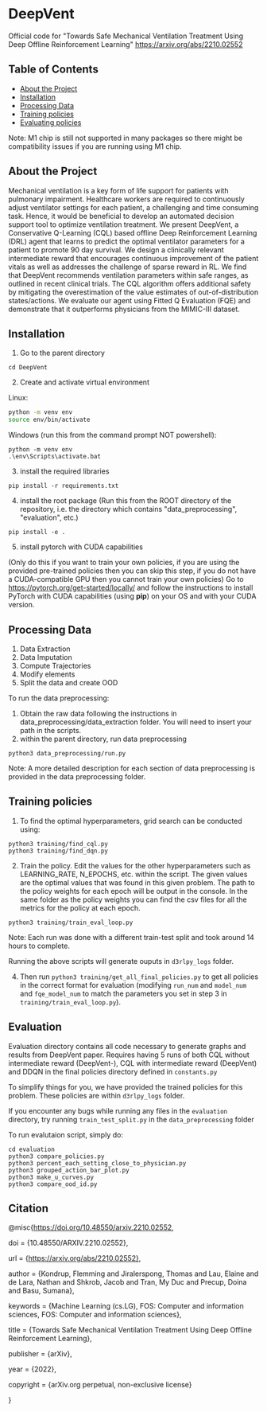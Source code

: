 # DeepVent

Official code for "Towards Safe Mechanical Ventilation Treatment Using Deep Offline Reinforcement Learning" https://arxiv.org/abs/2210.02552

<!-- TABLE OF CONTENTS -->
## Table of Contents

* [About the Project](#about-the-project)
* [Installation](#installation)
* [Processing Data](#processing-data)
* [Training policies](#training-policies)
* [Evaluating policies](#evaluation)

Note: M1 chip is still not supported in many packages so there might be compatibility issues if you are running using M1 chip.

<!-- ABOUT THE PROJECT -->
## About the Project 
Mechanical ventilation is a key form of life support for patients with pulmonary impairment. Healthcare workers are required to continuously adjust ventilator settings for each patient, a challenging and time consuming task. Hence, it would be beneficial to develop an automated decision support tool to optimize ventilation treatment. We present DeepVent, a Conservative Q-Learning (CQL) based offline Deep Reinforcement Learning (DRL) agent that learns to predict the optimal ventilator parameters for a patient to promote 90 day survival. We design a clinically relevant intermediate reward that encourages continuous improvement of the patient vitals as well as addresses the challenge of sparse reward in RL. We find that DeepVent recommends ventilation parameters within safe ranges, as outlined in recent clinical trials. The CQL algorithm offers additional safety by mitigating the overestimation of the value estimates of out-of-distribution states/actions. We evaluate our agent using Fitted Q Evaluation (FQE) and demonstrate that it outperforms physicians from the MIMIC-III dataset.

<!-- INSTALLATION -->
## Installation
1. Go to the parent directory 
```
cd DeepVent
```
2. Create and activate virtual environment 

Linux:
```sh
python -m venv env
source env/bin/activate
```
Windows (run this from the command prompt NOT powershell):
```
python -m venv env
.\env\Scripts\activate.bat
```
3. install the required libraries
```
pip install -r requirements.txt 
```
4. install the root package (Run this from the ROOT directory of the repository, i.e. the directory which contains "data_preprocessing", "evaluation", etc.)
```
pip install -e .
```
5. install pytorch with CUDA capabilities

(Only do this if you want to train your own policies, if you are using the provided pre-trained policies then you can skip this step, if you do not have a CUDA-compatible GPU then you cannot train your own policies)
Go to https://pytorch.org/get-started/locally/ and follow the instructions to install PyTorch with CUDA capabilities (using **pip**) on your OS and with your CUDA version.
<!-- PREPROCESSING DATA -->
## Processing Data
1. Data Extraction
2. Data Imputation
3. Compute Trajectories
4. Modify elements
5. Split the data and create OOD

<!-- The following folders are extra steps which can be taken to potentially improve the performance of the policy. They do not replace the files containing the raw states, actions and rewards but simply create extra files where the data has been processed even more.
* discretize_actions: Turns 3-tuple of actions into 1 single number for each action
* remove_intermediate reward: Removes intermediate reward -->

To run the data preprocessing: 
1. Obtain the raw data following the instructions in data_preprocessing/data_extraction folder. You will need to insert your path in the scripts.
2. within the parent directory, run data preprocessing 
```
python3 data_preprocessing/run.py
```
Note: A more detailed description for each section of data preprocessing is provided in the data preprocessing folder. 


<!-- TRAINING POLICIES -->
## Training policies
1. To find the optimal hyperparameters, grid search can be conducted using:  
```
python3 training/find_cql.py 
python3 training/find_dqn.py
```
2. Train the policy. Edit the values for the other hyperparameters such as LEARNING_RATE, N_EPOCHS, etc. within the script. The given values are the optimal values that was found in this given problem. The path to the policy weights for each epoch will be output in the console. In the same folder as the policy weights you can find the csv files for all the metrics for the policy at each epoch. 
```
python3 training/train_eval_loop.py
```
Note: Each run was done with a different train-test split and took around 14 hours to complete. 

Running the above scripts will generate ouputs in `d3rlpy_logs` folder. 

4. Then run `python3 training/get_all_final_policies.py` to get all policies in the correct format for evaluation (modifying `run_num` and `model_num` and `fqe_model_num` to match the parameters you set in step 3 in `training/train_eval_loop.py`).

<!-- EVALUATING POLICIES -->
## Evaluation

Evaluation directory contains all code necessary to generate graphs and results from DeepVent paper. Requires having 5 runs of both CQL without intermediate reward (DeepVent-), CQL with intermediate reward (DeepVent) and DDQN in the final policies directory defined in `constants.py` 

To simplify things for you, we have provided the trained policies for this problem. 
These policies are within `d3rlpy_logs` folder. 

If you encounter any bugs while running any files in the `evaluation` directory, try running `train_test_split.py` in the `data_preprocessing` folder

To run evalutaion script, simply do:
```
cd evaluation
python3 compare_policies.py
python3 percent_each_setting_close_to_physician.py
python3 grouped_action_bar_plot.py
python3 make_u_curves.py
python3 compare_ood_id.py
```

## Citation
@misc{https://doi.org/10.48550/arxiv.2210.02552,

  doi = {10.48550/ARXIV.2210.02552},
  
  url = {https://arxiv.org/abs/2210.02552},
  
  author = {Kondrup, Flemming and Jiralerspong, Thomas and Lau, Elaine and de Lara, Nathan and Shkrob, Jacob and Tran, My Duc and Precup, Doina and Basu, Sumana},
  
  keywords = {Machine Learning (cs.LG), FOS: Computer and information sciences, FOS: Computer and information sciences},
  
  title = {Towards Safe Mechanical Ventilation Treatment Using Deep Offline Reinforcement Learning},
  
  publisher = {arXiv},
  
  year = {2022},
  
  copyright = {arXiv.org perpetual, non-exclusive license}
  
}
